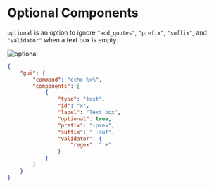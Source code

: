 # Optional Components

`optional` is an option to ignore `"add_quotes"`, `"prefix"`, `"suffix"`, and `"validator"` when a text box is empty.

![optional](https://github.com/user-attachments/assets/a7c94cc7-cb84-4ca9-a1a1-ed1e6babc18e)

```json
{
    "gui": {
        "command": "echo %x%",
        "components": [
            {
                "type": "text",
                "id": "x",
                "label": "Text box",
                "optional": true,
                "prefix": "-pre=",
                "suffix": " -suf",
                "validator": {
                    "regex": ".+"
                }
            }
        ]
    }
}
```
